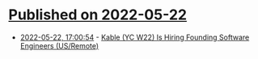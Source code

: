 # [Published on 2022-05-22](index.md)

* [2022-05-22, 17:00:54](https://news.ycombinator.com/item?id=31470304) - [Kable (YC W22) Is Hiring Founding Software Engineers (US/Remote)](https://www.ycombinator.com/companies/kable/jobs/h3wKq6F-founding-backend-software-engineer)
